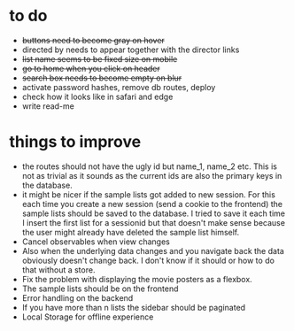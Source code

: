 ​
# to do
* <strike> buttons need to become gray on hover </strike>
* directed by needs to appear together with the director links
* <strike> list name seems to be fixed size on mobile </strike>
* <strike> go to home when you click on header </strike>
* <strike> search box needs to become empty on blur </strike>
* activate password hashes, remove db routes, deploy
* check how it looks like in safari and edge
* write read-me
# things to improve
* the routes should not have the ugly id but name_1, name_2 etc. This is not as trivial as it sounds as the current ids are also the primary keys in the database.
* it might be nicer if the sample lists got added to new session. For this each time you create a new session (send a cookie to the frontend) the sample lists should be saved to the database. I tried to save it each time I insert the first list for a sessionid but that doesn't make sense because the user might already have deleted the sample list himself.
* Cancel observables when view changes
* Also when the underlying data changes and you navigate back the data obviously doesn't change back. I don't know if it should or how to do that without a store.
* Fix the problem with displaying the movie posters as a flexbox.
* The sample lists should be on the frontend
* Error handling on the backend
* If you have more than n lists the sidebar should be paginated
* Local Storage for offline experience
